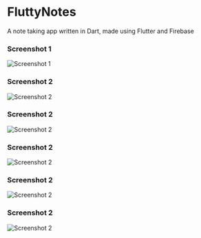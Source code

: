 # FluttyNotes
A note taking app written in Dart, made using Flutter and Firebase

### Screenshot 1
![Screenshot 1](images/Screenshot(148)2.png)

### Screenshot 2
![Screenshot 2](images/Screenshot(150)2.png)

### Screenshot 2
![Screenshot 2](Images/Screenshot(151)2.png)

### Screenshot 2
![Screenshot 2](Images/Screenshot(152)2.png)

### Screenshot 2
![Screenshot 2](Images/Screenshot(147)2.png)

### Screenshot 2
![Screenshot 2](Images/Images/Screenshot(146)2.png)
